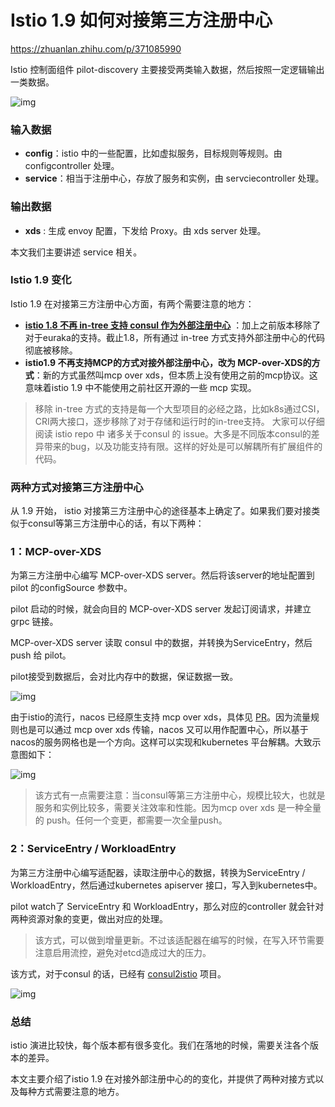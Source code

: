 # Istio 1.9 如何对接第三方注册中心

https://zhuanlan.zhihu.com/p/371085990

Istio 控制面组件 pilot-discovery 主要接受两类输入数据，然后按照一定逻辑输出一类数据。

![img](https://pic1.zhimg.com/80/v2-e8154d6a3465b2c5cad28ba4cbc5d59c_720w.webp)

### 输入数据

- **config**：istio 中的一些配置，比如虚拟服务，目标规则等规则。由 configcontroller 处理。
- **service**：相当于注册中心，存放了服务和实例，由 servciecontroller 处理。

### 输出数据

- **xds** : 生成 envoy 配置，下发给 Proxy。由 xds server 处理。

本文我们主要讲述 service 相关。

### Istio 1.9 变化

Istio 1.9 在对接第三方注册中心方面，有两个需要注意的地方：

- **[istio 1.8 不再 in-tree 支持 consul 作为外部注册中心](https://link.zhihu.com/?target=https%3A//github.com/istio/istio/pull/25521)** ：加上之前版本移除了对于euraka的支持。截止1.8，所有通过 in-tree 方式支持外部注册中心的代码彻底被移除。
- **istio1.9 不再支持MCP的方式对接外部注册中心，改为 MCP-over-XDS的方式**：新的方式虽然叫mcp over xds，但本质上没有使用之前的mcp协议。这意味着istio 1.9 中不能使用之前社区开源的一些 mcp 实现。

> 移除 in-tree 方式的支持是每一个大型项目的必经之路，比如k8s通过CSI，CRI两大接口，逐步移除了对于存储和运行时的in-tree支持。
> 大家可以仔细阅读 istio repo 中 诸多关于consul 的 issue。大多是不同版本consul的差异带来的bug，以及功能支持有限。这样的好处是可以解耦所有扩展组件的代码。

### 两种方式对接第三方注册中心

从 1.9 开始， istio 对接第三方注册中心的途径基本上确定了。如果我们要对接类似于consul等第三方注册中心的话，有以下两种：

### 1：MCP-over-XDS

为第三方注册中心编写 MCP-over-XDS server。然后将该server的地址配置到pilot 的configSource 参数中。

pilot 启动的时候，就会向目的 MCP-over-XDS server 发起订阅请求，并建立 grpc 链接。

MCP-over-XDS server 读取 consul 中的数据，并转换为ServiceEntry，然后 push 给 pilot。

pilot接受到数据后，会对比内存中的数据，保证数据一致。

![img](https://pic1.zhimg.com/80/v2-e2155ef61a52708f459fb98939609f8c_720w.webp)

由于istio的流行，nacos 已经原生支持 mcp over xds，具体见 [PR](https://link.zhihu.com/?target=https%3A//github.com/alibaba/nacos/pull/5124)。因为流量规则也是可以通过 mcp over xds 传输，nacos 又可以用作配置中心，所以基于nacos的服务网格也是一个方向。这样可以实现和kubernetes 平台解耦。大致示意图如下：

![img](https://pic2.zhimg.com/80/v2-4a56ce865fb2445eb9463b37f011d225_720w.webp)

> 该方式有一点需要注意：当consul等第三方注册中心，规模比较大，也就是服务和实例比较多，需要关注效率和性能。因为mcp over xds 是一种全量的 push。任何一个变更，都需要一次全量push。

### 2：ServiceEntry / WorkloadEntry

为第三方注册中心编写适配器，读取注册中心的数据，转换为ServiceEntry / WorkloadEntry，然后通过kubernetes apiserver 接口，写入到kubernetes中。

pilot watch了 ServiceEntry 和 WorkloadEntry，那么对应的controller 就会针对两种资源对象的变更，做出对应的处理。

> 该方式，可以做到增量更新。不过该适配器在编写的时候，在写入环节需要注意启用流控，避免对etcd造成过大的压力。

该方式，对于consul 的话，已经有 [consul2istio](https://link.zhihu.com/?target=https%3A//github.com/aeraki-framework/consul2istio) 项目。

![img](https://pic4.zhimg.com/80/v2-1cb3353c594fe101ef01a576cd173dbb_720w.webp)

### 总结

istio 演进比较快，每个版本都有很多变化。我们在落地的时候，需要关注各个版本的差异。

本文主要介绍了istio 1.9 在对接外部注册中心的的变化，并提供了两种对接方式以及每种方式需要注意的地方。